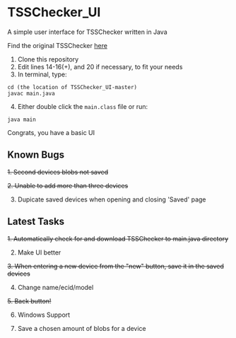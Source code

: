 # TSSChecker_UI
A simple user interface for TSSChecker written in Java

Find the original TSSChecker [here](https://github.com/tihmstar/tsschecker)

1. Clone this repository
2. Edit lines 14-16(+), and 20 if necessary, to fit your needs
3. In terminal, type:
```
cd (the location of TSSChecker_UI-master)
javac main.java
```
4. Either double click the `main.class` file or run:
```
java main
```

Congrats, you have a basic UI


## Known Bugs

~~1. Second devices blobs not saved~~

~~2. Unable to add more than three devices~~

3. Dupicate saved devices when opening and closing 'Saved' page



## Latest Tasks

~~1. Automatically check for and download TSSChecker to main.java directory~~

2. Make UI better

~~3. When entering a new device from the "new" button, save it in the saved devices~~

4. Change name/ecid/model

~~5. Back button!~~

6. Windows Support

7. Save a chosen amount of blobs for a device
